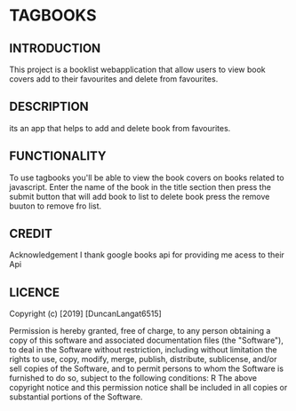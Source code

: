 # TAGBOOKS

## INTRODUCTION
This project is a booklist webapplication  that allow users to view book covers add to their favourites and delete from favourites.
## DESCRIPTION
its an app that helps to add and delete book from favourites.

## FUNCTIONALITY
To use tagbooks you'll be able to view the book covers on books related to javascript.
Enter the name of the book in the title section then press the submit button that will add book to list 
to delete book press the remove buuton to remove fro list.
## CREDIT
Acknowledgement I thank google books api for providing me acess to their Api 
## LICENCE

Copyright (c) [2019] [DuncanLangat6515]

Permission is hereby granted, free of charge, to any person obtaining a copy of this software and associated documentation files (the "Software"), to deal in the Software without restriction, including without limitation the rights to use, copy, modify, merge, publish, distribute, sublicense, and/or sell copies of the Software, and to permit persons to whom the Software is furnished to do so, subject to the following conditions: R The above copyright notice and this permission notice shall be included in all copies or substantial portions of the Software.